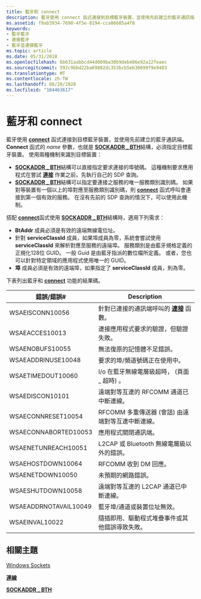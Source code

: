 ```yaml
---
title: 藍牙和 connect
description: 藍牙使用 connect 函式連接到目標藍牙裝置，並使用先前建立的藍牙通訊端。
ms.assetid: f9ab3934-7698-4f5e-8194-cca86685a4f8
keywords:
- 藍牙藍牙
- 連接藍牙
- 藍牙並連接藍牙
ms.topic: article
ms.date: 05/31/2018
ms.openlocfilehash: 6b631aabbcd44d009ba30b9deb486e92a22feaec
ms.sourcegitcommit: 592c9bbd22ba69802dc353bcb5eb30699f9e9403
ms.translationtype: MT
ms.contentlocale: zh-TW
ms.lasthandoff: 08/20/2020
ms.locfileid: "104463617"
---
```

# <a name="bluetooth-and-connect"></a>藍牙和 connect

藍牙使用 [**connect**](/windows/desktop/api/winsock2/nf-winsock2-connect) 函式連接到目標藍牙裝置，並使用先前建立的藍牙通訊端。 **Connect** 函式的 *name* 參數，也就是 [**SOCKADDR \_ BTH**](/windows/desktop/api/Ws2bth/ns-ws2bth-sockaddr_bth)結構，必須指定目標藍牙裝置。 使用兩種機制來識別目標裝置：

-   [**SOCKADDR \_ BTH**](/windows/desktop/api/Ws2bth/ns-ws2bth-sockaddr_bth)結構可以直接指定要求連接的埠號碼。 這種機制要求應用程式在嘗試 [**連接**](/windows/desktop/api/winsock2/nf-winsock2-connect) 作業之前，先執行自己的 SDP 查詢。
-   [**SOCKADDR \_ BTH**](/windows/desktop/api/Ws2bth/ns-ws2bth-sockaddr_bth)結構可以指定要連接之服務的唯一服務類別識別碼。 如果對等裝置有一個以上的埠對應至服務類別識別碼，則 [**connect**](/windows/desktop/api/winsock2/nf-winsock2-connect) 函式呼叫會連接到第一個有效的服務。 在沒有先前的 SDP 查詢的情況下，可以使用此機制。

搭配 [**connect**](/windows/desktop/api/winsock2/nf-winsock2-connect)函式使用 [**SOCKADDR \_ BTH**](/windows/desktop/api/Ws2bth/ns-ws2bth-sockaddr_bth)結構時，適用下列需求：

-   **BtAddr** 成員必須是有效的遠端無線電位址。
-   針對 **serviceClassId** 成員，如果埠成員為零，系統會嘗試使用 **serviceClassId** 來解析對應至服務的遠端埠。 服務類別是由藍牙規格定義的正規化128位 GUID。 一般 Guid 是由藍牙指派的數位檔所定義。 或者，您也可以針對特定領域的應用程式使用唯一的 GUID。
-   **埠** 成員必須是有效的遠端埠，如果指定了 **serviceClassId** 成員，則為零。

下表列出藍牙和 [**connect**](/windows/desktop/api/winsock2/nf-winsock2-connect) 功能的結果碼。

| 錯誤/錯誤\#                    | Description                                                                        |
|----------------------------------|------------------------------------------------------------------------------------|
| WSAEISCONN10056<br/>       | 針對已連接的通訊端呼叫的 [**連接**](/windows/desktop/api/winsock2/nf-winsock2-connect) 函數。 |
| WSAEACCES10013<br/>        | 連接應用程式要求的驗證，但驗證失敗。        |
| WSAENOBUFS10055<br/>       | 無法復原的記憶體不足錯誤。                                                 |
| WSAEADDRINUSE10048<br/>    | 要求的埠/頻道號碼正在使用中。                                       |
| WSAETIMEDOUT10060<br/>     | I/o 在藍牙無線電層級超時， (頁面 \_ 超時) 。                    |
| WSAEDISCON10101<br/>       | 遠端對等互連的 RFCOMM 通道已中斷連線。                                    |
| WSAECONNRESET10054<br/>    | RFCOMM 多重傳送器 (會話) 由遠端對等互連中斷連線。                      |
| WSAECONNABORTED10053<br/>  | 應用程式關閉通訊端。                                                   |
| WSAENETUNREACH10051<br/>   | L2CAP 或 Bluetooth 無線電層級以外的錯誤。                       |
| WSAEHOSTDOWN10064<br/>     | RFCOMM 收到 DM 回應。                                                   |
| WSAENETDOWN10050<br/>      | 未預期的網路錯誤。                                                          |
| WSAESHUTDOWN10058<br/>     | 遠端對等互連的 L2CAP 通道已中斷連線。                                     |
| WSAEADDRNOTAVAIL10049<br/> | 藍牙埠/通道或裝置位址無效。                                |
| WSAEINVAL10022<br/>        | 隨插即用、驅動程式堆疊事件或其他錯誤導致失敗。                  |



 

## <a name="related-topics"></a>相關主題

<dl> <dt>

[Windows Sockets](/windows/desktop/WinSock/windows-sockets-start-page-2)
</dt> <dt>

[**連線**](/windows/desktop/api/winsock2/nf-winsock2-connect)
</dt> <dt>

[**SOCKADDR \_ BTH**](/windows/desktop/api/Ws2bth/ns-ws2bth-sockaddr_bth)
</dt> </dl>

 

